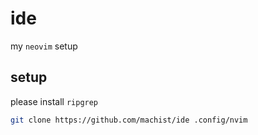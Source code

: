 # ide

my `neovim` setup

## setup

please install `ripgrep`
```bash
git clone https://github.com/machist/ide .config/nvim
```
